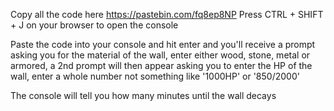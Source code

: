 Copy all the code here https://pastebin.com/fq8ep8NP
Press CTRL + SHIFT + J on your browser to open the console

Paste the code into your console and hit enter and you'll receive a prompt asking you for the material of the wall, enter either wood, stone, metal or armored, a 2nd prompt will then appear asking you to enter the HP of the wall, enter a whole number not something like '1000HP' or '850/2000'

The console will tell you how many minutes until the wall decays
